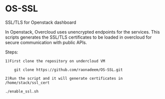 # OS-SSL
SSL/TLS for Openstack dashboard

In Openstack, Overcloud uses unencrypted endpoints for the services. This scripts
generates the SSL/TLS certificates to be loaded in overcloud for secure communication 
with public APIs.

Steps:

    1)First clone the repository on undercloud VM

        git clone https://github.com/raonadeem/OS-SSL.git

    2)Run the script and it will generate certificates in /home/stack/ssl_cert

	./enable_ssl.sh
